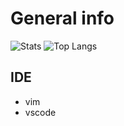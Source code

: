 # General info

![Stats](https://github-readme-stats.vercel.app/api?username=Waz0x&count_private=true&theme=tokyonight&hide=stars)
![Top Langs](https://github-readme-stats.vercel.app/api/top-langs/?username=Waz0x&layout=compact&theme=tokyonight)

## IDE

- vim
- vscode

